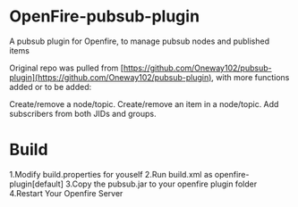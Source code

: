 # OpenFire-pubsub-plugin
A pubsub plugin for Openfire, to manage pubsub nodes and published items


Original repo was pulled from [https://github.com/Oneway102/pubsub-plugin](https://github.com/Oneway102/pubsub-plugin), with more functions added or to be added:

Create/remove a node/topic.
Create/remove an item in a node/topic.
Add subscribers from both JIDs and groups.

# Build
1.Modify build.properties for youself
2.Run build.xml as openfire-plugin[default]
3.Copy the pubsub.jar to your openfire plugin folder
4.Restart Your Openfire Server